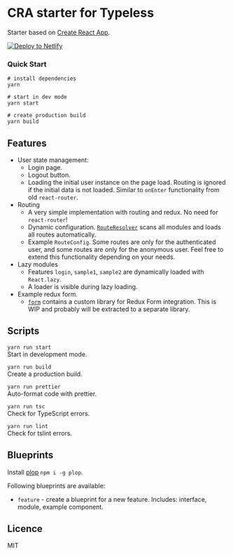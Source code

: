 # CRA starter for Typeless


Starter based on [Create React App](https://github.com/facebook/create-react-app).  

<!-- Markdown snippet -->
[![Deploy to Netlify](https://www.netlify.com/img/deploy/button.svg)](https://app.netlify.com/start/deploy?repository=https://github.com/typeless-js/create-react-app-starter)

### Quick Start

```
# install dependencies
yarn

# start in dev mode
yarn start

# create production build
yarn build
```

## Features
- User state management:
  - Login page.
  - Logout button.
  - Loading the initial user instance on the page load. Routing is ignored if the initial data is not loaded. Similar to `onEnter` functionality from old `react-router`.
- Routing
  - A very simple implementation with routing and redux. No need for `react-router`!
  - Dynamic configuration. [`RouteResolver`](/src/components/RouteResolver.tsx) scans all modules and loads all routes automatically.
  - Example `RouteConfig`. Some routes are only for the authenticated user, and some routes are only for the anonymous user. Feel free to extend this functionality depending on your needs.
- Lazy modules
  - Features `login`, `sample1`, `sample2` are dynamically loaded with `React.lazy`.
  - A loader is visible during lazy loading.
- Example redux form.
  - [`form`](/src/form/createForm.ts) contains a custom library for Redux Form integration. This is WIP and probably will be extracted to a separate library.



## Scripts
`yarn run start`  
Start in development mode.

`yarn run build`  
Create a production build.

`yarn run prettier`  
Auto-format code with prettier.

`yarn run tsc`  
Check for TypeScript errors.

`yarn run lint`  
Check for tslint errors.


## Blueprints
Install [plop](https://www.npmjs.com/package/plop) `npm i -g plop`.  

Following blueprints are available:
- `feature` - create a blueprint for a new feature. Includes: interface, module, example component.


## Licence
MIT


